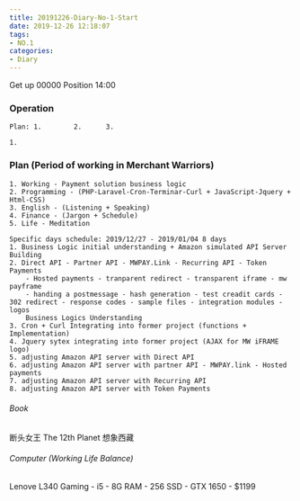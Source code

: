 ```yaml
---
title: 20191226-Diary-No-1-Start
date: 2019-12-26 12:18:07
tags:
- NO.1
categories:
- Diary
---
```

Get up 00000 Position 14:00  

### Operation

	Plan: 1.		2.		3.		

	1. 
	


### Plan (Period of working in Merchant Warriors)
	1. Working - Payment solution business logic
	2. Programming - (PHP-Laravel-Cron-Terminar-Curl + JavaScript-Jquery + Html-CSS)
	3. English - (Listening + Speaking) 
	4. Finance - (Jargon + Schedule)
	5. Life - Meditation  

	Specific days schedule: 2019/12/27 - 2019/01/04 8 days
	1. Business Logic initial understanding + Amazon simulated API Server Building
	2. Direct API - Partner API - MWPAY.Link - Recurring API - Token Payments
		- Hosted payments - tranparent redirect - transparent iframe - mw payframe
		- handing a postmessage - hash generation - test creadit cards - 302 redirect - response codes - sample files - integration modules - logos
		Business Logics Understanding 
	3. Cron + Curl Integrating into former project (functions + Implementation)
	4. Jquery sytex integrating into former project (AJAX for MW iFRAME logo)
	5. adjusting Amazon API server with Direct API
	6. adjusting Amazon API server with partner API - MWPAY.link - Hosted payments
	7. adjusting Amazon API server with Recurring API
	8. adjusting Amazon API server with Token Payments

###### Book	
断头女王
The 12th Planet
想象西藏

###### Computer (Working Life Balance) 
Lenove L340 Gaming - i5 - 8G RAM - 256 SSD - GTX 1650 - $1199  


